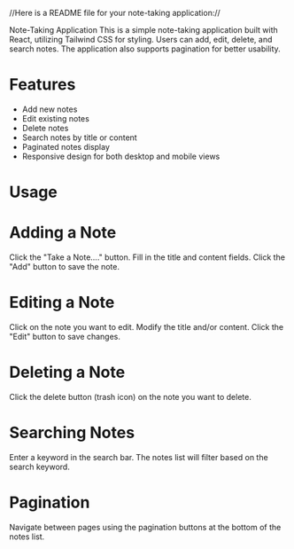 //Here is a README file for your note-taking application://

Note-Taking Application
This is a simple note-taking application built with React, utilizing Tailwind CSS for styling. Users can add, edit, delete, and search notes. The application also supports pagination for better usability.

# Features

- Add new notes
- Edit existing notes
- Delete notes
- Search notes by title or content
- Paginated notes display
- Responsive design for both desktop and mobile views

# Usage

# Adding a Note

Click the "Take a Note...." button.
Fill in the title and content fields.
Click the "Add" button to save the note.

# Editing a Note

Click on the note you want to edit.
Modify the title and/or content.
Click the "Edit" button to save changes.

# Deleting a Note

Click the delete button (trash icon) on the note you want to delete.

# Searching Notes

Enter a keyword in the search bar.
The notes list will filter based on the search keyword.

# Pagination

Navigate between pages using the pagination buttons at the bottom of the notes list.
